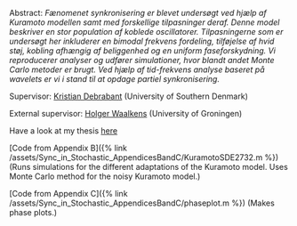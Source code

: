 ---
---
Abstract:
*Fænomenet synkronisering er blevet undersøgt ved hjælp af Kuramoto modellen samt med forskellige tilpasninger deraf. Denne model beskriver en stor population af koblede oscillatorer. Tilpasningerne som er undersøgt her inkluderer en bimodal frekvens fordeling, tilføjelse af hvid støj, kobling afhængig af beliggenhed og en uniform faseforskydning. Vi reproducerer analyser og udfører simulationer, hvor blandt andet Monte Carlo metoder er brugt. Ved hjælp af tid-frekvens analyse baseret på wavelets er vi i stand til at opdage partiel synkronisering.*

Supervisor: [Kristian Debrabant](https://imada.sdu.dk/u/debrabant/index_en.php) (University of Southern Denmark)

External supervisor: [Holger Waalkens](https://www.math.rug.nl/~holger/) (University of Groningen)

Have a look at my thesis [here](/assets/Liefting_Time-Frequency_Analysis_of_the_Kuramoto_Model.pdf)

[Code from Appendix B]({% link /assets/Sync_in_Stochastic_AppendicesBandC/KuramotoSDE2732.m %}) (Runs simulations for the different adaptations of the Kuramoto model. Uses Monte Carlo method for the noisy Kuramoto model.)

[Code from Appendix C]({% link /assets/Sync_in_Stochastic_AppendicesBandC/phaseplot.m %}) (Makes phase plots.)


